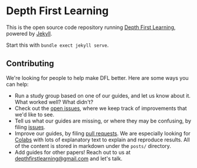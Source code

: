 # Depth First Learning

This is the open source code repository running [Depth First Learning](http://www.depthfirstlearning.com/about/), powered by [Jekyll](https://jekyllrb.com/).

Start this with `bundle exect jekyll serve`.

## Contributing

We're looking for people to help make DFL better. Here are some ways you can help:
* Run a study group based on one of our guides, and let us know about it. What worked well? What didn't?
* Check out the [open issues](http://github.com/depthfirstlearning/depthfirstlearning.com/issues), where we keep track of improvements that we'd like to see.
* Tell us what our guides are missing, or where they may be confusing, by filing [issues](http://github.com/depthfirstlearning/depthfirstlearning.com/issues/new).
* Improve our guides, by filing [pull requests](http://github.com/depthfirstlearning/depthfirstlearning.com/pulls). We are especially looking for [Colabs](http://colab.corp.google.com/) with lots of explanatory text to explain and reproduce results.  All of the content is stored in markdown under the `posts/` directory.
* Add guides for other papers! Reach out to us at depthfirstlearning@gmail.com and let's talk.
